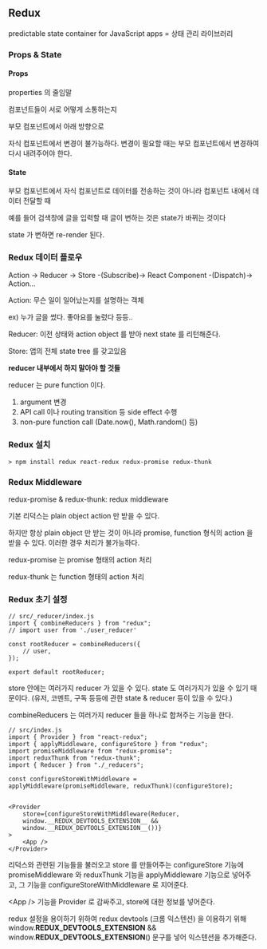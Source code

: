 ## Redux

predictable state container for JavaScript apps = 상태 관리 라이브러리

### Props & State

#### Props

properties 의 줄임말

컴포넌트들이 서로 어떻게 소통하는지

부모 컴포넌트에서 아래 방향으로

자식 컴포넌트에서 변경이 불가능하다. 변경이 필요할 때는 부모 컴포넌트에서 변경하여 다시 내려주어야 한다.

#### State

부모 컴포넌트에서 자식 컴포넌트로 데이터를 전송하는 것이 아니라 컴포넌트 내에서 데이터 전달할 때

예를 들어 검색창에 글을 입력할 때 글이 변하는 것은 state가 바뀌는 것이다

state 가 변하면 re-render 된다.

### Redux 데이터 플로우

Action -> Reducer -> Store -(Subscribe)-> React Component -(Dispatch)-> Action...

Action: 무슨 일이 일어났는지를 설명하는 객체

ex) 누가 글을 썼다. 좋아요를 눌렀다 등등..

Reducer: 이전 상태와 action object 를 받아 next state 를 리턴해준다.

Store: 앱의 전체 state tree 를 갖고있음

**reducer 내부에서 하지 말아야 할 것들**

reducer 는 pure function 이다.

1. argument 변경
2. API call 이나 routing transition 등 side effect 수행
3. non-pure function call (Date.now(), Math.random() 등)

### Redux 설치

```
> npm install redux react-redux redux-promise redux-thunk
```

### Redux Middleware

redux-promise & redux-thunk: redux middleware

기본 리덕스는 plain object action 만 받을 수 있다.

하지만 항상 plain object 만 받는 것이 아니라 promise, function 형식의 action 을 받을 수 있다. 이러한 경우 처리가 불가능하다.

redux-promise 는 promise 형태의 action 처리

redux-thunk 는 function 형태의 action 처리

### Redux 초기 설정

```
// src/_reducer/index.js
import { combineReducers } from "redux";
// import user from './user_reducer'

const rootReducer = combineReducers({
    // user,
});

export default rootReducer;
```

store 안에는 여러가지 reducer 가 있을 수 있다. state 도 여러가지가 있을 수 있기 때문이다. (유저, 코멘트, 구독 등등에 관한 state & reducer 등이 있을 수 있다.)

combineReducers 는 여러가지 reducer 들을 하나로 합쳐주는 기능을 한다.

```
// src/index.js
import { Provider } from "react-redux";
import { applyMiddleware, configureStore } from "redux";
import promiseMiddleware from "redux-promise";
import reduxThunk from "redux-thunk";
import { Reducer } from "./_reducers";

const configureStoreWithMiddleware = applyMiddleware(promiseMiddleware, reduxThunk)(configureStore);


<Provider
    store={configureStoreWithMiddleware(Reducer,
    window.__REDUX_DEVTOOLS_EXTENSION__ &&
    window.__REDUX_DEVTOOLS_EXTENSION__())}
>
    <App />
</Provider>
```

리덕스와 관련된 기능들을 불러오고 store 를 만들어주는 configureStore 기능에 promiseMiddleware 와 reduxThunk 기능을 applyMiddleware 기능으로 넣어주고, 그 기능을 configureStoreWithMiddleware 로 지어준다.

\<App \/> 기능을 Provider 로 감싸주고, store에 대한 정보를 넣어준다.

redux 설정을 용이하기 위하여 redux devtools (크롬 익스텐션) 을 이용하기 위해 window.__REDUX_DEVTOOLS_EXTENSION__ && window.__REDUX_DEVTOOLS_EXTENSION__() 문구를 넣어 익스텐션을 추가해준다.